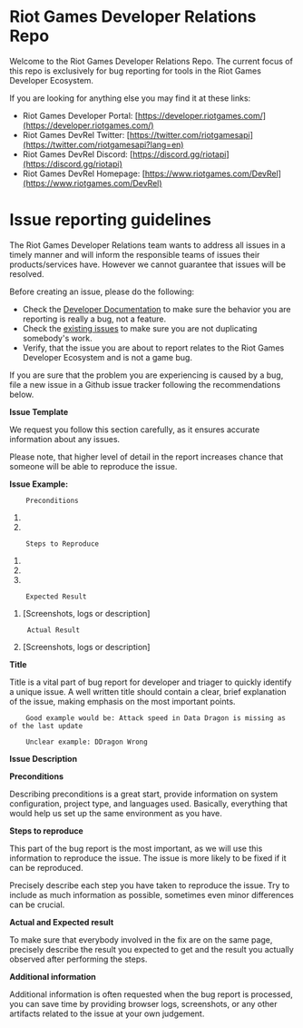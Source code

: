 #
# Riot Games Developer Relations Repo

Welcome to the Riot Games Developer Relations Repo. The current focus of this repo is exclusively for bug reporting for tools in the Riot Games Developer Ecosystem.

If you are looking for anything else you may find it at these links:

- Riot Games Developer Portal: [https://developer.riotgames.com/](https://developer.riotgames.com/)
- Riot Games DevRel Twitter: [https://twitter.com/riotgamesapi](https://twitter.com/riotgamesapi?lang=en)
- Riot Games DevRel Discord: [https://discord.gg/riotapi](https://discord.gg/riotapi)
- Riot Games DevRel Homepage: [https://www.riotgames.com/DevRel](https://www.riotgames.com/DevRel)

#
# Issue reporting guidelines

The Riot Games Developer Relations team wants to address all issues in a timely manner and will inform the responsible teams of issues their products/services have. However we cannot guarantee that issues will be resolved.

Before creating an issue, please do the following:

- Check the [Developer Documentation](https://developer.riotgames.com/) to make sure the behavior you are reporting is really a bug, not a feature.
- Check the [existing issues](https://github.com/RiotGames/developer-relations/issues) to make sure you are not duplicating somebody&#39;s work.
- Verify, that the issue you are about to report relates to the Riot Games Developer Ecosystem and is not a game bug.

If you are sure that the problem you are experiencing is caused by a bug, file a new issue in a Github issue tracker following the recommendations below.

**Issue Template**

We request you follow this section carefully, as it ensures accurate information about any issues.

Please note, that higher level of detail in the report increases chance that someone will be able to reproduce the issue.

**Issue Example:**

        Preconditions

1.
2.


        Steps to Reproduce

1.
2.
3.


        Expected Result

1. [Screenshots, logs or description]

        Actual Result


1. [Screenshots, logs or description]

**Title**

Title is a vital part of bug report for developer and triager to quickly identify a unique issue. A well written title should contain a clear, brief explanation of the issue, making emphasis on the most important points.

        Good example would be: Attack speed in Data Dragon is missing as of the last update

        Unclear example: DDragon Wrong
        
        
**Issue Description**

**Preconditions**

Describing preconditions is a great start, provide information on system configuration, project type, and languages used. Basically, everything that would help us set up the same environment as you have.

**Steps to reproduce**

This part of the bug report is the most important, as we will use this information to reproduce the issue. The issue is more likely to be fixed if it can be reproduced.

Precisely describe each step you have taken to reproduce the issue. Try to include as much information as possible, sometimes even minor differences can be crucial.

**Actual and Expected result**

To make sure that everybody involved in the fix are on the same page, precisely describe the result you expected to get and the result you actually observed after performing the steps.

**Additional information**

Additional information is often requested when the bug report is processed, you can save time by providing browser logs, screenshots, or any other artifacts related to the issue at your own judgement.
